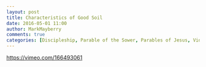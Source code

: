 ```yaml
---
layout: post
title: Characteristics of Good Soil
date: 2016-05-01 11:00
author: MarkMayberry
comments: true
categories: [Discipleship, Parable of the Sower, Parables of Jesus, Video]
---
```

https://vimeo.com/166493061

